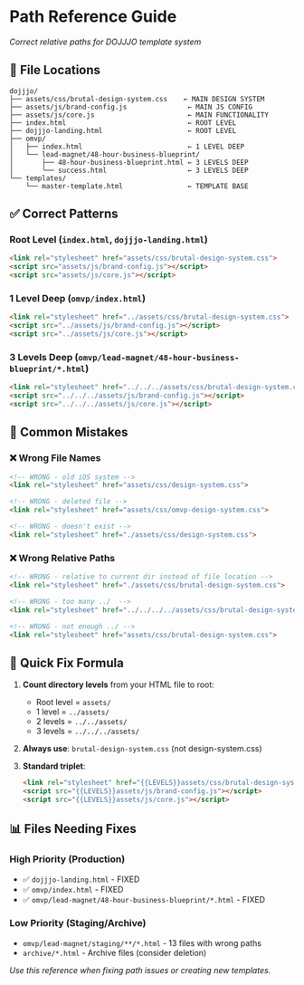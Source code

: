 # Path Reference Guide
*Correct relative paths for DOJJJO template system*

## 📁 **File Locations**
```
dojjjo/
├── assets/css/brutal-design-system.css    ← MAIN DESIGN SYSTEM
├── assets/js/brand-config.js               ← MAIN JS CONFIG  
├── assets/js/core.js                       ← MAIN FUNCTIONALITY
├── index.html                              ← ROOT LEVEL
├── dojjjo-landing.html                     ← ROOT LEVEL
├── omvp/
│   ├── index.html                          ← 1 LEVEL DEEP
│   └── lead-magnet/48-hour-business-blueprint/
│       ├── 48-hour-business-blueprint.html ← 3 LEVELS DEEP
│       └── success.html                    ← 3 LEVELS DEEP
└── templates/
    └── master-template.html                ← TEMPLATE BASE
```

## ✅ **Correct Patterns**

### Root Level (`index.html`, `dojjjo-landing.html`)
```html
<link rel="stylesheet" href="assets/css/brutal-design-system.css">
<script src="assets/js/brand-config.js"></script>
<script src="assets/js/core.js"></script>
```

### 1 Level Deep (`omvp/index.html`)  
```html
<link rel="stylesheet" href="../assets/css/brutal-design-system.css">
<script src="../assets/js/brand-config.js"></script>
<script src="../assets/js/core.js"></script>
```

### 3 Levels Deep (`omvp/lead-magnet/48-hour-business-blueprint/*.html`)
```html
<link rel="stylesheet" href="../../../assets/css/brutal-design-system.css">
<script src="../../../assets/js/brand-config.js"></script>
<script src="../../../assets/js/core.js"></script>
```

## 🚨 **Common Mistakes**

### ❌ Wrong File Names
```html
<!-- WRONG - old iOS system -->
<link rel="stylesheet" href="assets/css/design-system.css">

<!-- WRONG - deleted file -->  
<link rel="stylesheet" href="assets/css/omvp-design-system.css">

<!-- WRONG - doesn't exist -->
<link rel="stylesheet" href="./assets/css/design-system.css">
```

### ❌ Wrong Relative Paths
```html
<!-- WRONG - relative to current dir instead of file location -->
<link rel="stylesheet" href="./assets/css/brutal-design-system.css">

<!-- WRONG - too many ../  -->
<link rel="stylesheet" href="../../../../assets/css/brutal-design-system.css">

<!-- WRONG - not enough ../ -->
<link rel="stylesheet" href="assets/css/brutal-design-system.css"> 
```

## 🔧 **Quick Fix Formula**

1. **Count directory levels** from your HTML file to root:
   - Root level = `assets/`
   - 1 level = `../assets/`  
   - 2 levels = `../../assets/`
   - 3 levels = `../../../assets/`

2. **Always use**: `brutal-design-system.css` (not design-system.css)

3. **Standard triplet**:
   ```html
   <link rel="stylesheet" href="{{LEVELS}}assets/css/brutal-design-system.css">
   <script src="{{LEVELS}}assets/js/brand-config.js"></script>
   <script src="{{LEVELS}}assets/js/core.js"></script>
   ```

## 📊 **Files Needing Fixes**

### High Priority (Production)
- ✅ `dojjjo-landing.html` - FIXED
- ✅ `omvp/index.html` - FIXED  
- ✅ `omvp/lead-magnet/48-hour-business-blueprint/*.html` - FIXED

### Low Priority (Staging/Archive)
- `omvp/lead-magnet/staging/**/*.html` - 13 files with wrong paths
- `archive/*.html` - Archive files (consider deletion)

*Use this reference when fixing path issues or creating new templates.*